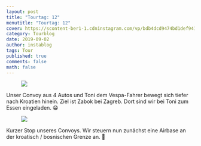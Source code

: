 ```yaml
---
layout: post
title: "Tourtag: 12"
menutitle: "Tourtag: 12"
cover: https://scontent-ber1-1.cdninstagram.com/vp/bdb4dcd9474bd1def941c1d24d69372d/5E0C685E/t51.2885-15/e35/68748937_2485813901702825_5888405624008960733_n.jpg?_nc_ht=scontent-ber1-1.cdninstagram.com
category: Tourblog
date: 2019-09-02
author: instablog
tags: Tour
published: true
comments: false
math: false
---
```


<figure><img src="https://scontent-ber1-1.cdninstagram.com/vp/c39ce46f11faf2be2777fc87c31cfa1a/5E09F1F3/t51.2885-15/e35/67932592_526961928057543_5221949526517197150_n.jpg?_nc_ht=scontent-ber1-1.cdninstagram.com"/> </figure><p>Unser Convoy aus 4 Autos und Toni dem Vespa-Fahrer bewegt sich tiefer nach Kroatien hinein. Ziel ist Zabok bei Zagreb. Dort sind wir bei Toni zum Essen eingeladen. 😁</p>
<figure><img src="https://scontent-ber1-1.cdninstagram.com/vp/bdb4dcd9474bd1def941c1d24d69372d/5E0C685E/t51.2885-15/e35/68748937_2485813901702825_5888405624008960733_n.jpg?_nc_ht=scontent-ber1-1.cdninstagram.com"/> </figure><p>Kurzer Stop unseres Convoys. Wir steuern nun zunächst eine Airbase an der kroatisch / bosnischen Grenze an. 📸</p>
